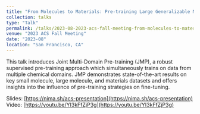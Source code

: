 ```yaml
---
title: "From Molecules to Materials: Pre-training Large Generalizable Models for Atomic Property Prediction"
collection: talks
type: "Talk"
permalink: /talks/2023-08-2023-acs-fall-meeting-from-molecules-to-materials-pre-training-large-generalizable-models-for-atomic-property-prediction
venue: "2023 ACS Fall Meeting"
date: "2023-08"
location: "San Francisco, CA"
---
```


This talk introduces Joint Multi-Domain Pre-training (JMP), a robust supervised pre-training approach which simultaneously trains on data from multiple chemical domains. JMP demonstrates state-of-the-art results on key small molecule, large molecule, and materials datasets and offers insights into the influence of pre-training strategies on fine-tuning.

Slides: [https://nima.sh/acs-presentation](https://nima.sh/acs-presentation)
Video: [https://youtu.be/YI3kFfZjP3g](https://youtu.be/YI3kFfZjP3g)

